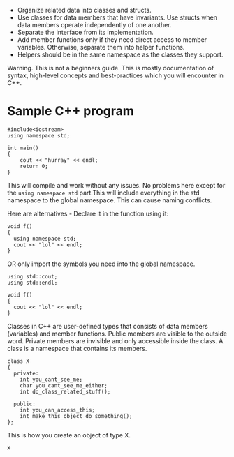 * Organize related data into classes and structs.
* Use classes for data members that have invariants. Use structs when data members operate independently of one another.
* Separate the interface from its implementation.
* Add member functions only if they need direct access to member variables. Otherwise, separate them into helper functions.
* Helpers should be in the same namespace as the classes they support.


Warning. This is not a beginners guide. This is mostly documentation of syntax, high-level concepts and best-practices which you will encounter in C++.

# Sample C++ program

```
#include<iostream>
using namespace std;

int main()
{
	cout << "hurray" << endl;
	return 0;
}
```
This will compile and work without any issues. No problems here except for the `using namespace std` part.This will
include everything in the std namespace to the global namespace. This can cause naming conflicts.

Here are alternatives -
Declare it in the function using it:
```
void f()
{
  using namespace std;
  cout << "lol" << endl;
}
```
OR only import the symbols you need into the global namespace.
```
using std::cout;
using std::endl;

void f()
{
  cout << "lol" << endl;
}
```

Classes in C++ are user-defined types that consists of data members (variables) and member functions. Public members are visible to the outside word. Private members are invisible and only accessible inside the class. A class is a namespace that contains its members.

```
class X
{
  private:
    int you_cant_see_me;
    char you_cant_see_me_either;
    int do_class_related_stuff();
    
  public:
    int you_can_access_this;
    int make_this_object_do_something();
};
```
This is how you create an object of type X.

```
X 
```
